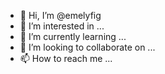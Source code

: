 - 👋 Hi, I’m @emelyfig
- 👀 I’m interested in ...
- 🌱 I’m currently learning ...
- 💞️ I’m looking to collaborate on ...
- 📫 How to reach me ...

<!---
emelyfig/emelyfig is a ✨ special ✨ repository because its `README.md` (this file) appears on your GitHub profile.
You can click the Preview link to take a look at your changes.
--->

